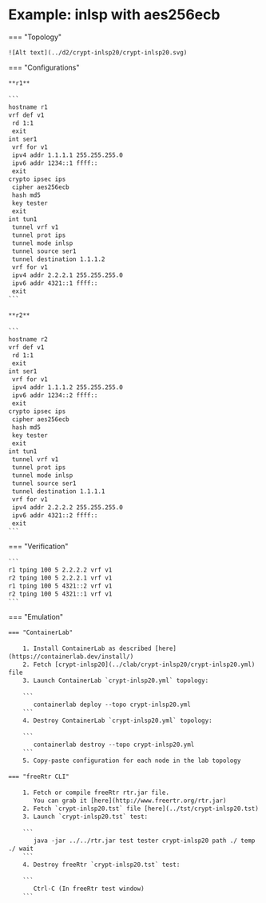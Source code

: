 # Example: inlsp with aes256ecb

=== "Topology"

    ![Alt text](../d2/crypt-inlsp20/crypt-inlsp20.svg)

=== "Configurations"

    **r1**

    ```
    hostname r1
    vrf def v1
     rd 1:1
     exit
    int ser1
     vrf for v1
     ipv4 addr 1.1.1.1 255.255.255.0
     ipv6 addr 1234::1 ffff::
     exit
    crypto ipsec ips
     cipher aes256ecb
     hash md5
     key tester
     exit
    int tun1
     tunnel vrf v1
     tunnel prot ips
     tunnel mode inlsp
     tunnel source ser1
     tunnel destination 1.1.1.2
     vrf for v1
     ipv4 addr 2.2.2.1 255.255.255.0
     ipv6 addr 4321::1 ffff::
     exit
    ```

    **r2**

    ```
    hostname r2
    vrf def v1
     rd 1:1
     exit
    int ser1
     vrf for v1
     ipv4 addr 1.1.1.2 255.255.255.0
     ipv6 addr 1234::2 ffff::
     exit
    crypto ipsec ips
     cipher aes256ecb
     hash md5
     key tester
     exit
    int tun1
     tunnel vrf v1
     tunnel prot ips
     tunnel mode inlsp
     tunnel source ser1
     tunnel destination 1.1.1.1
     vrf for v1
     ipv4 addr 2.2.2.2 255.255.255.0
     ipv6 addr 4321::2 ffff::
     exit
    ```

=== "Verification"

    ```
    r1 tping 100 5 2.2.2.2 vrf v1
    r2 tping 100 5 2.2.2.1 vrf v1
    r1 tping 100 5 4321::2 vrf v1
    r2 tping 100 5 4321::1 vrf v1
    ```

=== "Emulation"

    === "ContainerLab"

        1. Install ContainerLab as described [here](https://containerlab.dev/install/)  
        2. Fetch [crypt-inlsp20](../clab/crypt-inlsp20/crypt-inlsp20.yml) file  
        3. Launch ContainerLab `crypt-inlsp20.yml` topology:  

        ```
           containerlab deploy --topo crypt-inlsp20.yml  
        ```
        4. Destroy ContainerLab `crypt-inlsp20.yml` topology:  

        ```
           containerlab destroy --topo crypt-inlsp20.yml  
        ```
        5. Copy-paste configuration for each node in the lab topology

    === "freeRtr CLI"

        1. Fetch or compile freeRtr rtr.jar file.  
           You can grab it [here](http://www.freertr.org/rtr.jar)  
        2. Fetch `crypt-inlsp20.tst` file [here](../tst/crypt-inlsp20.tst)  
        3. Launch `crypt-inlsp20.tst` test:  

        ```
           java -jar ../../rtr.jar test tester crypt-inlsp20 path ./ temp ./ wait
        ```
        4. Destroy freeRtr `crypt-inlsp20.tst` test:  

        ```
           Ctrl-C (In freeRtr test window)
        ```

